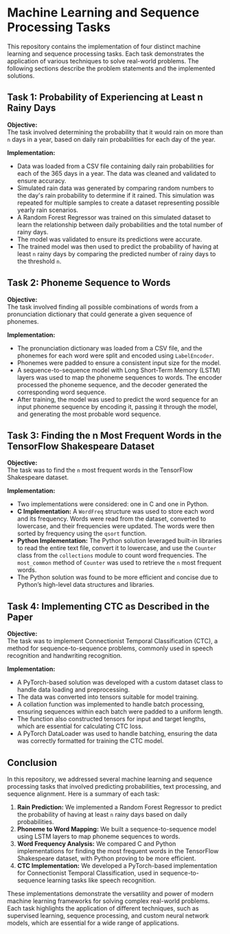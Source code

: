 # Machine Learning and Sequence Processing Tasks

This repository contains the implementation of four distinct machine learning and sequence processing tasks. Each task demonstrates the application of various techniques to solve real-world problems. The following sections describe the problem statements and the implemented solutions.

## Task 1: Probability of Experiencing at Least n Rainy Days

**Objective:**  
The task involved determining the probability that it would rain on more than `n` days in a year, based on daily rain probabilities for each day of the year.

**Implementation:**  
- Data was loaded from a CSV file containing daily rain probabilities for each of the 365 days in a year. The data was cleaned and validated to ensure accuracy.
- Simulated rain data was generated by comparing random numbers to the day's rain probability to determine if it rained. This simulation was repeated for multiple samples to create a dataset representing possible yearly rain scenarios.
- A Random Forest Regressor was trained on this simulated dataset to learn the relationship between daily probabilities and the total number of rainy days.
- The model was validated to ensure its predictions were accurate.
- The trained model was then used to predict the probability of having at least `n` rainy days by comparing the predicted number of rainy days to the threshold `n`.

## Task 2: Phoneme Sequence to Words

**Objective:**  
The task involved finding all possible combinations of words from a pronunciation dictionary that could generate a given sequence of phonemes.

**Implementation:**  
- The pronunciation dictionary was loaded from a CSV file, and the phonemes for each word were split and encoded using `LabelEncoder`.
- Phonemes were padded to ensure a consistent input size for the model.
- A sequence-to-sequence model with Long Short-Term Memory (LSTM) layers was used to map the phoneme sequences to words. The encoder processed the phoneme sequence, and the decoder generated the corresponding word sequence.
- After training, the model was used to predict the word sequence for an input phoneme sequence by encoding it, passing it through the model, and generating the most probable word sequence.

## Task 3: Finding the n Most Frequent Words in the TensorFlow Shakespeare Dataset

**Objective:**  
The task was to find the `n` most frequent words in the TensorFlow Shakespeare dataset.

**Implementation:**  
- Two implementations were considered: one in C and one in Python.
- **C Implementation:** A `WordFreq` structure was used to store each word and its frequency. Words were read from the dataset, converted to lowercase, and their frequencies were updated. The words were then sorted by frequency using the `qsort` function.
- **Python Implementation:** The Python solution leveraged built-in libraries to read the entire text file, convert it to lowercase, and use the `Counter` class from the `collections` module to count word frequencies. The `most_common` method of `Counter` was used to retrieve the `n` most frequent words.
- The Python solution was found to be more efficient and concise due to Python’s high-level data structures and libraries.

## Task 4: Implementing CTC as Described in the Paper

**Objective:**  
The task was to implement Connectionist Temporal Classification (CTC), a method for sequence-to-sequence problems, commonly used in speech recognition and handwriting recognition.

**Implementation:**  
- A PyTorch-based solution was developed with a custom dataset class to handle data loading and preprocessing.
- The data was converted into tensors suitable for model training.
- A collation function was implemented to handle batch processing, ensuring sequences within each batch were padded to a uniform length.
- The function also constructed tensors for input and target lengths, which are essential for calculating CTC loss.
- A PyTorch DataLoader was used to handle batching, ensuring the data was correctly formatted for training the CTC model.

## Conclusion

In this repository, we addressed several machine learning and sequence processing tasks that involved predicting probabilities, text processing, and sequence alignment. Here is a summary of each task:

1. **Rain Prediction:** We implemented a Random Forest Regressor to predict the probability of having at least `n` rainy days based on daily probabilities.
2. **Phoneme to Word Mapping:** We built a sequence-to-sequence model using LSTM layers to map phoneme sequences to words.
3. **Word Frequency Analysis:** We compared C and Python implementations for finding the most frequent words in the TensorFlow Shakespeare dataset, with Python proving to be more efficient.
4. **CTC Implementation:** We developed a PyTorch-based implementation for Connectionist Temporal Classification, used in sequence-to-sequence learning tasks like speech recognition.

These implementations demonstrate the versatility and power of modern machine learning frameworks for solving complex real-world problems. Each task highlights the application of different techniques, such as supervised learning, sequence processing, and custom neural network models, which are essential for a wide range of applications.
